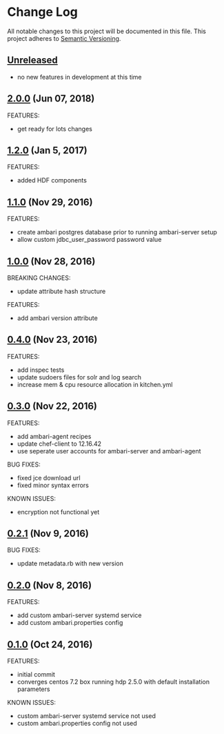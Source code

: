 # Change Log
All notable changes to this project will be documented in this file.
This project adheres to [Semantic Versioning](http://semver.org/).

## [Unreleased](unreleased)

- no new features in development at this time

## [2.0.0](https://github.com/hansohn/hdp-chef/compare/1.2.0...1.3.0) (Jun 07, 2018)

FEATURES:

- get ready for lots changes

## [1.2.0](https://github.com/hansohn/hdp-chef/compare/1.1.0...1.2.0) (Jan 5, 2017)

FEATURES:

- added HDF components

## [1.1.0](https://github.com/hansohn/hdp-chef/compare/1.0.0...1.1.0) (Nov 29, 2016)

FEATURES:

- create ambari postgres database prior to running ambari-server setup
- allow custom jdbc_user_password password value

## [1.0.0](https://github.com/hansohn/hdp-chef/compare/0.4.0...1.0.0) (Nov 28, 2016)

BREAKING CHANGES:

- update attribute hash structure

FEATURES:

- add ambari version attribute

## [0.4.0](https://github.com/hansohn/hdp-chef/compare/0.3.0...0.4.0) (Nov 23, 2016)

FEATURES:

- add inspec tests
- update sudoers files for solr and log search
- increase mem & cpu resource allocation in kitchen.yml

## [0.3.0](https://github.com/hansohn/hdp-chef/compare/0.2.1...0.3.0) (Nov 22, 2016)

FEATURES:

- add ambari-agent recipes
- update chef-client to 12.16.42
- use seperate user accounts for ambari-server and ambari-agent

BUG FIXES:

- fixed jce download url
- fixed minor syntax errors

KNOWN ISSUES:

- encryption not functional yet

## [0.2.1](https://github.com/hansohn/hdp-chef/compare/0.2.0...0.2.1) (Nov 9, 2016)

BUG FIXES:

- update metadata.rb with new version

## [0.2.0](https://github.com/hansohn/hdp-chef/compare/0.1.0...0.2.0) (Nov 8, 2016)

FEATURES:

- add custom ambari-server systemd service
- add custom ambari.properties config

## [0.1.0](https://github.com/hansohn/hdp-chef/compare/0.1.0...0.1.0) (Oct 24, 2016)

FEATURES:

- initial commit
- converges centos 7.2 box running hdp 2.5.0 with default installation parameters

KNOWN ISSUES:

- custom ambari-server systemd service not used
- custom ambari.properties config not used
